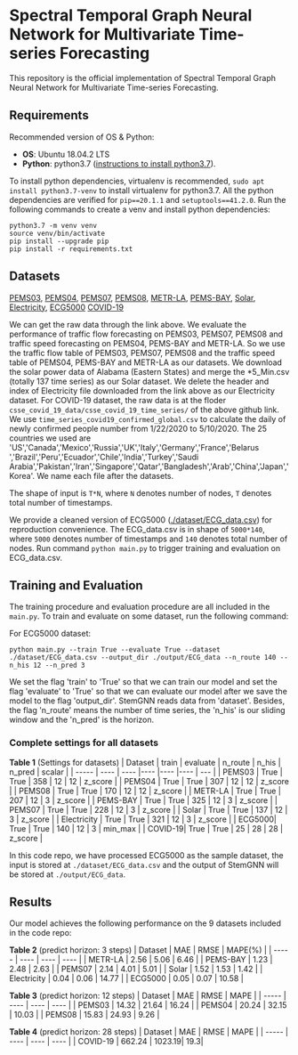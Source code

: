 # Spectral Temporal Graph Neural Network for Multivariate Time-series Forecasting

This repository is the official implementation of Spectral Temporal Graph Neural Network for
Multivariate Time-series Forecasting.

## Requirements

Recommended version of OS & Python:

* **OS**: Ubuntu 18.04.2 LTS
* **Python**: python3.7 ([instructions to install python3.7](https://linuxize.com/post/how-to-install-python-3-7-on-ubuntu-18-04/)).

To install python dependencies, virtualenv is recommended, `sudo apt install python3.7-venv` to install virtualenv for python3.7. All the python dependencies are verified for `pip==20.1.1` and `setuptools==41.2.0`. Run the following commands to create a venv and install python dependencies:

```setup
python3.7 -m venv venv
source venv/bin/activate
pip install --upgrade pip
pip install -r requirements.txt
```



## Datasets


[PEMS03](http://pems.dot.ca.gov/?dnode=Clearinghouse&type=station_5min&district_id=3&submit=Submit),
[PEMS04](http://pems.dot.ca.gov/?dnode=Clearinghouse&type=station_5min&district_id=4&submit=Submit),
[PEMS07](http://pems.dot.ca.gov/?dnode=Clearinghouse&type=station_5min&district_id=7&submit=Submit),
[PEMS08](http://pems.dot.ca.gov/?dnode=Clearinghouse&type=station_5min&district_id=8&submit=Submit),
[METR-LA](https://github.com/liyaguang/DCRNN),
[PEMS-BAY](https://github.com/liyaguang/DCRNN),
[Solar](https://www.nrel.gov/grid/solar-power-data.html),
[Electricity](https://archive.ics.uci.edu/ml/datasets/ElectricityLoadDiagrams20112014),
[ECG5000](http://www.timeseriesclassification.com/description.php?Dataset=ECG5000)
[COVID-19](https://github.com/CSSEGISandData/COVID-19/tree/master)




We can get the raw data through the link above. We evaluate the performance of traffic flow forecasting on PEMS03, PEMS07, PEMS08 and traffic speed forecasting on PEMS04, PEMS-BAY and METR-LA. So we use the traffic flow table of PEMS03, PEMS07, PEMS08 and the traffic speed table of PEMS04, PEMS-BAY and METR-LA as our datasets. We download the solar power data of Alabama (Eastern States) and merge the *5_Min.csv (totally 137 time series) as our Solar dataset. We delete the header and index of Electricity file downloaded from the link above as our Electricity dataset. For COVID-19 dataset, the raw data is at the floder `csse_covid_19_data/csse_covid_19_time_series/` of the above github link. We use `time_series_covid19_confirmed_global.csv` to calculate the daily of newly confirmed people number from 1/22/2020 to 5/10/2020. The 25 countries we used are 'US','Canada','Mexico','Russia','UK','Italy','Germany','France','Belarus ','Brazil','Peru','Ecuador','Chile','India','Turkey','Saudi Arabia','Pakistan','Iran','Singapore','Qatar','Bangladesh','Arab','China','Japan','Korea'. We name each file after the datasets.

The shape of input is `T*N`, where `N` denotes number of nodes, `T` denotes total number of timestamps.

We provide a cleaned version of ECG5000 ([./dataset/ECG_data.csv](./dataset/ECG_data.csv)) for reproduction convenience. The ECG_data.csv is in shape of `5000*140`, where `5000` denotes number of timestamps and `140` denotes total number of nodes. Run command `python main.py` to trigger training and evaluation on ECG_data.csv.

## Training and Evaluation

The training procedure and evaluation procedure are all included in the `main.py`. To train and evaluate on some dataset, run the following command:

For ECG5000 dataset:

```train & evaluate ECG
python main.py --train True --evaluate True --dataset ./dataset/ECG_data.csv --output_dir ./output/ECG_data --n_route 140 --n_his 12 --n_pred 3
```

We set the flag 'train' to 'True' so that we can train our model and set the flag 'evaluate' to 'True' so that we can evaluate our model after we save the model to the flag 'output_dir'. StemGNN reads data from 'dataset'. Besides, the flag 'n_route' means the number of time series, the 'n_his' is our sliding window and the 'n_pred' is the horizon.


### Complete settings for all datasets

**Table 1** (Settings for datasets)
| Dataset | train | evaluate | n_route | n_his | n_pred | scalar |
| -----   | ---- | ---- |---- |---- |---- | --- |
| PEMS03 | True | True |  358 | 12 | 12 | z_score |
| PEMS04 | True | True |  307 | 12 | 12 | z_score |
| PEMS08 | True | True |  170 | 12 | 12 | z_score |
| METR-LA | True | True | 207 | 12 | 3 | z_score |
| PEMS-BAY | True | True |  325 | 12 | 3 | z_score |
| PEMS07 | True | True | 228 | 12 | 3 | z_score |
| Solar | True | True |  137 | 12 | 3 | z_score |
| Electricity | True | True | 321 | 12 | 3 | z_score |
| ECG5000| True | True | 140 | 12 | 3 | min_max |
| COVID-19| True | True | 25 | 28 | 28 | z_score |


In this code repo, we have processed ECG5000 as the sample dataset, the input is stored  at `./dataset/ECG_data.csv` and the output of StemGNN will be stored at `./output/ECG_data`.




## Results

Our model achieves the following performance on the 9 datasets included in the code repo:

**Table 2** (predict horizon: 3 steps)
| Dataset | MAE  | RMSE | MAPE(%) |
| -----   | ---- | ---- | ---- |
| METR-LA | 2.56 | 5.06 | 6.46 |
| PEMS-BAY | 1.23 | 2.48 | 2.63 |
| PEMS07 | 2.14 | 4.01 | 5.01 |
| Solar | 1.52 | 1.53 | 1.42 |
| Electricity | 0.04 | 0.06 | 14.77 |
| ECG5000 | 0.05 | 0.07 | 10.58 |

**Table 3** (predict horizon: 12 steps)
| Dataset | MAE  | RMSE | MAPE |
| -----   | ---- | ---- | ---- |
| PEMS03 | 14.32 | 21.64 | 16.24 |
| PEMS04 | 20.24 | 32.15 | 10.03 |
| PEMS08 | 15.83 | 24.93 | 9.26 |

**Table 4** (predict horizon: 28 steps)
| Dataset | MAE  | RMSE | MAPE |
| -----   | ---- | ---- | ---- |
| COVID-19 | 662.24 | 1023.19| 19.3|

